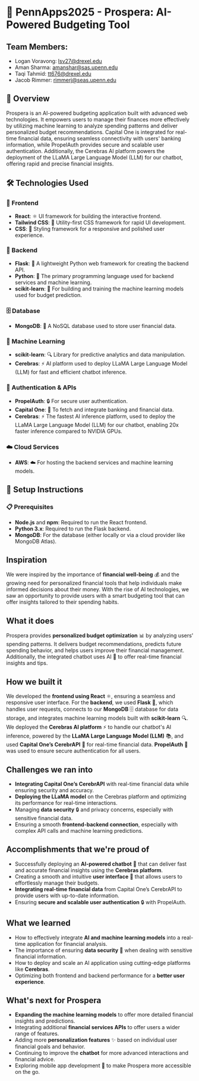 # 💸 PennApps2025 - Prospera: AI-Powered Budgeting Tool

## Team Members:
 - Logan Voravong: lsv27@drexel.edu
 - Aman Sharma: amanshar@sas.upenn.edu
 - Taqi Tahmid: tt676@drexel.edu
 - Jacob Rimmer: rimmerj@seas.upenn.edu

## 📖 Overview
Prospera is an AI-powered budgeting application built with advanced web technologies. It empowers users to manage their finances more effectively by utilizing machine learning to analyze spending patterns and deliver personalized budget recommendations. Capital One is integrated for real-time financial data, ensuring seamless connectivity with users' banking information, while PropelAuth provides secure and scalable user authentication. Additionally, the Cerebras AI platform powers the deployment of the LLaMA Large Language Model (LLM) for our chatbot, offering rapid and precise financial insights.

## 🛠️ Technologies Used

### 🎨 Frontend
- **React**: ⚛️ UI framework for building the interactive frontend.
- **Tailwind CSS**: 💨 Utility-first CSS framework for rapid UI development.
- **CSS**: 🎨 Styling framework for a responsive and polished user experience.

### 🔧 Backend
- **Flask**: 🍃 A lightweight Python web framework for creating the backend API.
- **Python**: 🐍 The primary programming language used for backend services and machine learning.
- **scikit-learn**: 🧠 For building and training the machine learning models used for budget prediction.

### 🗄️ Database
- **MongoDB**: 🍃 A NoSQL database used to store user financial data.

### 🤖 Machine Learning
- **scikit-learn**: 🔍 Library for predictive analytics and data manipulation.
- **Cerebras**: ⚡ AI platform used to deploy LLaMA Large Language Model (LLM) for fast and efficient chatbot inference.

### 🔑 Authentication & APIs
- **PropelAuth**: 🔒 For secure user authentication.
- **Capital One**: 🏦 To fetch and integrate banking and financial data.
- **Cerebras**: ⚡ The fastest AI inference platform, used to deploy the LLaMA Large Language Model (LLM) for our chatbot, enabling 20x faster inference compared to NVIDIA GPUs.


### ☁️ Cloud Services
- **AWS**: ☁️ For hosting the backend services and machine learning models.

## 🚀 Setup Instructions

### 📋 Prerequisites
- **Node.js** and **npm**: Required to run the React frontend.
- **Python 3.x**: Required to run the Flask backend.
- **MongoDB**: For the database (either locally or via a cloud provider like MongoDB Atlas).

## Inspiration
We were inspired by the importance of **financial well-being** 💰 and the growing need for personalized financial tools that help individuals make informed decisions about their money. With the rise of AI technologies, we saw an opportunity to provide users with a smart budgeting tool that can offer insights tailored to their spending habits.

## What it does
Prospera provides **personalized budget optimization** 📊 by analyzing users' spending patterns. It delivers budget recommendations, predicts future spending behavior, and helps users improve their financial management. Additionally, the integrated chatbot uses AI 🤖 to offer real-time financial insights and tips.

## How we built it
We developed the **frontend using React** ⚛️, ensuring a seamless and responsive user interface. For the **backend**, we used **Flask** 🍃, which handles user requests, connects to our **MongoDB** 🗄️ database for data storage, and integrates machine learning models built with **scikit-learn** 🔍. We deployed the **Cerebras AI platform** ⚡ to handle our chatbot's AI inference, powered by the **LLaMA Large Language Model (LLM)** 📚, and used **Capital One’s CerebrAPI** 🏦 for real-time financial data. **PropelAuth** 🔑 was used to ensure secure authentication for all users.

## Challenges we ran into
- **Integrating Capital One’s CerebrAPI** with real-time financial data while ensuring security and accuracy.
- **Deploying the LLaMA model** on the Cerebras platform and optimizing its performance for real-time interactions.
- Managing **data security** 🔒 and privacy concerns, especially with sensitive financial data.
- Ensuring a smooth **frontend-backend connection**, especially with complex API calls and machine learning predictions.

## Accomplishments that we're proud of
- Successfully deploying an **AI-powered chatbot** 🤖 that can deliver fast and accurate financial insights using the **Cerebras platform**.
- Creating a smooth and intuitive **user interface** 🌟 that allows users to effortlessly manage their budgets.
- **Integrating real-time financial data** from Capital One’s CerebrAPI to provide users with up-to-date information.
- Ensuring **secure and scalable user authentication** 🔒 with PropelAuth.

## What we learned
- How to effectively integrate **AI and machine learning models** into a real-time application for financial analysis.
- The importance of ensuring **data security** 🔐 when dealing with sensitive financial information.
- How to deploy and scale an AI application using cutting-edge platforms like **Cerebras**.
- Optimizing both frontend and backend performance for a **better user experience**.

## What's next for Prospera
- **Expanding the machine learning models** to offer more detailed financial insights and predictions.
- Integrating additional **financial services APIs** to offer users a wider range of features.
- Adding more **personalization features** ✨ based on individual user financial goals and behavior.
- Continuing to improve the **chatbot** for more advanced interactions and financial advice.
- Exploring mobile app development 📱 to make Prospera more accessible on the go.


